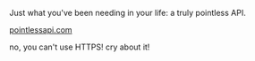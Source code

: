 Just what you've been needing in your life: a truly pointless API.

[pointlessapi.com](http://pointlessapi.com)

no, you can't use HTTPS! cry about it!
